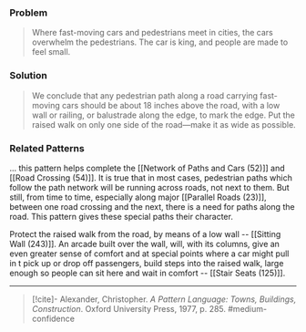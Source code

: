 ### Problem
>Where fast-moving cars and pedestrians meet in cities, the cars overwhelm the pedestrians. The car is king, and people are made to feel small.

### Solution
>We conclude that any pedestrian path along a road carrying fast-moving cars should be about 18 inches above the road, with a low wall or railing, or balustrade along the edge, to mark the edge. Put the raised walk on only one side of the road—make it as wide as possible.

### Related Patterns
... this pattern helps complete the [[Network of Paths and Cars (52)]] and [[Road Crossing (54)]]. It is true that in most cases, pedestrian paths which follow the path network will be running across roads, not next to them. But still, from time to time, especially along major [[Parallel Roads (23)]], between one road crossing and the next, there is a need for paths along the road. This pattern gives these special paths their character.

Protect the raised walk from the road, by means of a low wall -- [[Sitting Wall (243)]]. An arcade built over the wall, will, with its columns, give an even greater sense of comfort and at special points where a car might pull in t pick up or drop off passengers, build steps into the raised walk, large enough so people can sit here and wait in comfort -- [[Stair Seats (125)]].

---
> [!cite]- Alexander, Christopher. _A Pattern Language: Towns, Buildings, Construction_. Oxford University Press, 1977, p. 285.
> #medium-confidence 